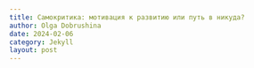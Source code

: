 ```yaml
---
title: Самокритика: мотивация к развитию или путь в никуда?
author: Olga Dobrushina
date: 2024-02-06
category: Jekyll
layout: post
---
```



